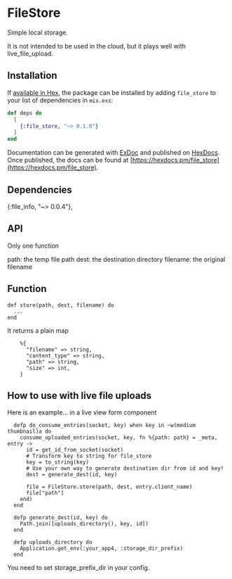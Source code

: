 # FileStore

Simple local storage.

It is not intended to be used in the cloud, but it plays well with live_file_upload.

## Installation

If [available in Hex](https://hex.pm/docs/publish), the package can be installed
by adding `file_store` to your list of dependencies in `mix.exs`:

```elixir
def deps do
  [
    {:file_store, "~> 0.1.0"}
  ]
end
```

Documentation can be generated with [ExDoc](https://github.com/elixir-lang/ex_doc)
and published on [HexDocs](https://hexdocs.pm). Once published, the docs can
be found at [https://hexdocs.pm/file_store](https://hexdocs.pm/file_store).

## Dependencies

{:file_info, "~> 0.0.4"},

## API

Only one function

path: the temp file path
dest: the destination directory
filename: the original filename

## Function

```
def store(path, dest, filename) do
  ...
end
```

It returns a plain map

```
    %{
      "filename" => string,
      "content_type" => string,
      "path" => string,
      "size" => int,
    }
```

## How to use with live file uploads

Here is an example... in a live view form component

```
  defp do_consume_entries(socket, key) when key in ~w(medium thumbnail)a do
    consume_uploaded_entries(socket, key, fn %{path: path} = _meta, entry ->
      id = get_id_from_socket(socket)
      # Transform key to string for file_store
      key = to_string(key)
      # Use your own way to generate destination dir from id and key!
      dest = generate_dest(id, key)

      file = FileStore.store(path, dest, entry.client_name)
      file["path"]
    end)
  end

  defp generate_dest(id, key) do
    Path.join([uploads_directory(), key, id])
  end

  defp uploads_directory do
    Application.get_env(:your_app4, :storage_dir_prefix)
  end
```

You need to set storage_prefix_dir in your config.